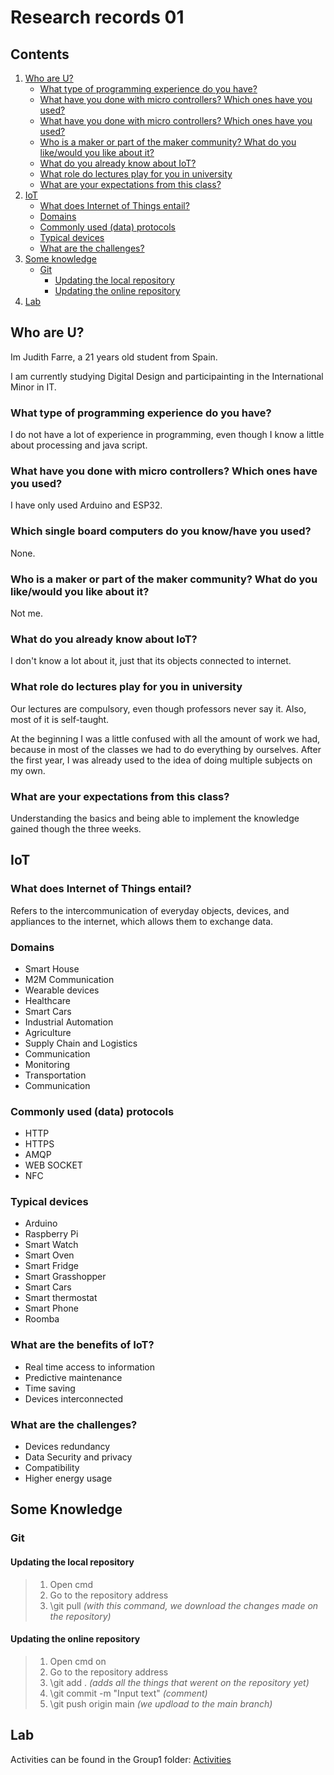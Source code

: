 # Research records 01

## Contents
1. [Who are U?](README.md#who-are-u)
    - [What type of programming experience do you have?](README.md#what-type-of-programming-experience-do-you-have)
    - [What have you done with micro controllers? Which ones have you used?](README.md#what-have-you-done-with-micro-controllers-which-ones-have-you-used)
    - [What have you done with micro controllers? Which ones have you used?](README.md#what-have-you-done-with-micro-controllers-which-ones-have-you-used)
    - [Who is a maker or part of the maker community? What do you like/would you like about it?](README.md#who-is-a-maker-or-part-of-the-maker-community-what-do-you-likewould-you-like-about-it)
    - [What do you already know about IoT?](README.md#what-do-you-already-know-about-iot)
    - [What role do lectures play for you in university](README.md#what-role-do-lectures-play-for-you-in-university)
    - [What are your expectations from this class?](README.md#what-are-your-expectations-from-this-class)
2. [IoT](README.md#iot)
    - [What does Internet of Things entail?](README.md#what-does-internet-of-things-entail)
    - [Domains](README.md#domains)
    - [Commonly used (data) protocols](README.md#commonly-used-data-protocols)
    - [Typical devices](README.md#typical-devices)
    - [What are the challenges?](README.md#what-are-the-challenges)
3. [Some knowledge](README.md#some-knowledge)
    - [Git](README.md#git)
        - [Updating the local repository](README.md#updating-the-local-repository)
        - [Updating the online repository](README.md#updating-the-online-repository)
4. [Lab](README.md#lab)

## Who are U?
Im Judith Farre, a 21 years old student from Spain. 

I am currently studying Digital Design and participainting in the International Minor in IT.

### What type of programming experience do you have?
I do not have a lot of experience in programming, even though I know a little about processing and java script.

### What have you done with micro controllers? Which ones have you used?
I have only used Arduino and ESP32.

### Which single board computers do you know/have you used?
None.

### Who is a maker or part of the maker community? What do you like/would you like about it?
Not me.

### What do you already know about IoT?
I don't know a lot about it, just that its objects connected to internet.

### What role do lectures play for you in university
Our lectures are compulsory, even though professors never say it. Also, most of it is self-taught.

At the beginning I was a little confused with all the amount of work we had, because in most of the classes we had to do everything by ourselves. After the first year, I was already used to the idea of doing multiple subjects on my own.

### What are your expectations from this class?
Understanding the basics and being able to implement the knowledge gained though the three weeks.


## IoT

### What does Internet of Things entail?
Refers to the intercommunication of everyday objects, devices, and appliances to the internet, which allows them to exchange data.

### Domains
- Smart House 
- M2M Communication 
- Wearable devices
- Healthcare
- Smart Cars
- Industrial Automation
- Agriculture
- Supply Chain and Logistics
- Communication
- Monitoring
- Transportation
- Communication

### Commonly used (data) protocols
- HTTP
- HTTPS
- AMQP
- WEB SOCKET
- NFC

### Typical devices
- Arduino
- Raspberry Pi
- Smart Watch
- Smart Oven
- Smart Fridge
- Smart Grasshopper
- Smart Cars
- Smart thermostat
- Smart Phone
- Roomba

### What are the benefits of IoT?
- Real time access to information
- Predictive maintenance
- Time saving
- Devices interconnected

### What are the challenges?
- Devices redundancy
- Data Security and privacy
- Compatibility
- Higher energy usage

## Some Knowledge

### Git

#### Updating the local repository
>1. Open cmd
>2. Go to the repository address
>3. \git pull *(with this command, we download the changes made on the repository)*

#### Updating the online repository
>1. Open cmd on
>2. Go to the repository address
>3. \git add . *(adds all the things that werent on the repository yet)*
>4. \git commit -m "Input text" *(comment)*
>5. \git push origin main *(we updload to the main branch)*

## Lab
Activities can be found in the Group1 folder: 
[Activities](/Teamfolder/Group1/exercises/exercise03/README.md)